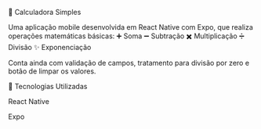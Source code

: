 📱 Calculadora Simples

Uma aplicação mobile desenvolvida em React Native com Expo, que realiza operações matemáticas básicas:
➕ Soma
➖ Subtração
✖️ Multiplicação
➗ Divisão
✨ Exponenciação

Conta ainda com validação de campos, tratamento para divisão por zero e botão de limpar os valores.

🚀 Tecnologias Utilizadas

React Native

Expo

